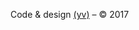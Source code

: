   <footer class="text-right">
  <p>Code & design <a href="http://yvanvolochine.com" title="Yvan Volochine">(yv)</a> – © 2017</p>
    <script>
      (function(i,s,o,g,r,a,m){i['GoogleAnalyticsObject']=r;i[r]=i[r]||function(){(i[r].q=i[r].q||[]).push(arguments)},i[r].l=1*new Date();a=s.createElement(o),m=s.getElementsByTagName(o)[0];a.async=1;a.src=g;m.parentNode.insertBefore(a,m)})(window,document,'script','//www.google-analytics.com/analytics.js','ga');ga('create', 'UA-4469493-6', 'auto');ga('send', 'pageview');
    </script>
  </footer>
